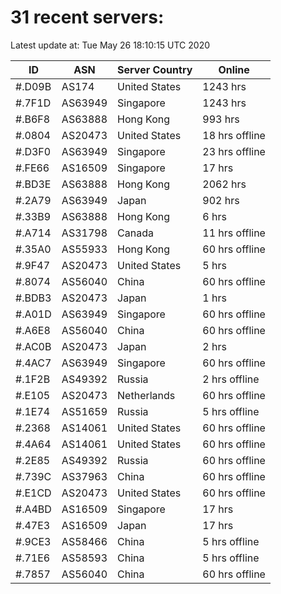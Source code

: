# 31 recent servers:

Latest update at: Tue May 26 18:10:15 UTC 2020

| ID | ASN | Server Country | Online |
| -- | --- | -------------- | ------ |
| #.D09B | AS174 | United States | 1243 hrs |
| #.7F1D | AS63949 | Singapore | 1243 hrs |
| #.B6F8 | AS63888 | Hong Kong | 993 hrs |
| #.0804 | AS20473 | United States | 18 hrs offline |
| #.D3F0 | AS63949 | Singapore | 23 hrs offline |
| #.FE66 | AS16509 | Singapore | 17 hrs |
| #.BD3E | AS63888 | Hong Kong | 2062 hrs |
| #.2A79 | AS63949 | Japan | 902 hrs |
| #.33B9 | AS63888 | Hong Kong | 6 hrs |
| #.A714 | AS31798 | Canada | 11 hrs offline |
| #.35A0 | AS55933 | Hong Kong | 60 hrs offline |
| #.9F47 | AS20473 | United States | 5 hrs |
| #.8074 | AS56040 | China | 60 hrs offline |
| #.BDB3 | AS20473 | Japan | 1 hrs |
| #.A01D | AS63949 | Singapore | 60 hrs offline |
| #.A6E8 | AS56040 | China | 60 hrs offline |
| #.AC0B | AS20473 | Japan | 2 hrs |
| #.4AC7 | AS63949 | Singapore | 60 hrs offline |
| #.1F2B | AS49392 | Russia | 2 hrs offline |
| #.E105 | AS20473 | Netherlands | 60 hrs offline |
| #.1E74 | AS51659 | Russia | 5 hrs offline |
| #.2368 | AS14061 | United States | 60 hrs offline |
| #.4A64 | AS14061 | United States | 60 hrs offline |
| #.2E85 | AS49392 | Russia | 60 hrs offline |
| #.739C | AS37963 | China | 60 hrs offline |
| #.E1CD | AS20473 | United States | 60 hrs offline |
| #.A4BD | AS16509 | Singapore | 17 hrs |
| #.47E3 | AS16509 | Japan | 17 hrs |
| #.9CE3 | AS58466 | China | 5 hrs offline |
| #.71E6 | AS58593 | China | 5 hrs offline |
| #.7857 | AS56040 | China | 60 hrs offline |

